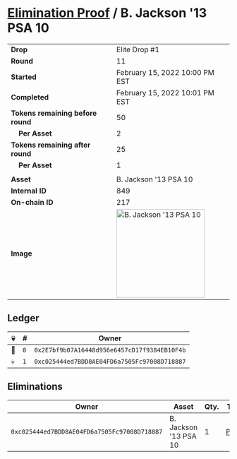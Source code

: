 # [Elimination Proof](./readme.md) / B. Jackson &#039;13 PSA 10

|||
|---|---|
| **Drop** | Elite Drop #1 |
| **Round** | 11 |
| **Started** | February 15, 2022 10:00 PM EST |
| **Completed** | February 15, 2022 10:01 PM EST |
| **Tokens remaining before round** | 50 |
| **&nbsp;&nbsp;&nbsp;&nbsp;Per Asset** | 2 |
| **Tokens remaining after round** | 25 |
| **&nbsp;&nbsp;&nbsp;&nbsp;Per Asset** | 1 |
| | |
| **Asset** | B. Jackson &#039;13 PSA 10 |
| **Internal ID** | 849 |
| **On-chain ID** | 217 |
| **Image** | <img src="https://tcdn.blokpax.com/95836cf2-27e9-43f4-a5d9-cef30d61e13e/f8a2da147e58a824ef1c17395c0e9f5a16ccde0e7ecf9c8cf520e4190fd7d0ab.png" height="200" alt="B. Jackson &#039;13 PSA 10" /> |

## Ledger

| 💀 | # | Owner |
| --- | --- | --- |
| 👑 | `0` | `0x2E7bf9b07A16448d956e6457cD17f9384EB10F4b` |
| 💀 | `1` | `0xc025444ed7BDD8AE04FD6a7505Fc97008D718887` |


## Eliminations

| Owner | Asset | Qty. | Transaction |
| --- | --- | --- | --- |
| `0xc025444ed7BDD8AE04FD6a7505Fc97008D718887` | B. Jackson '13 PSA 10 | 1 | [Polygonscan](https://polygonscan.com/tx/0x306091e6003ec935139d7f1f3ea10cb0a29b0c1bf615891feccd25e6837f056a) |
